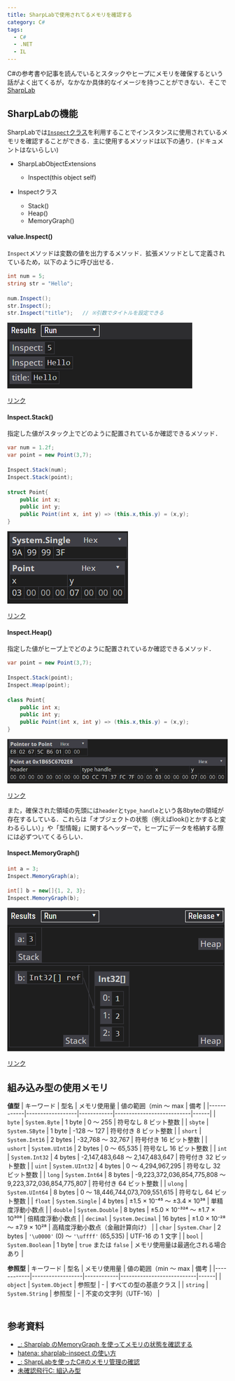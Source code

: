 ```yaml
---
title: SharpLabで使用されてるメモリを確認する
category: C#
tags:
  - C#
  - .NET
  - IL
---
```


C#の参考書や記事を読んでいるとスタックやヒープにメモリを確保するという話がよく出てくるが，なかなか具体的なイメージを持つことができない．そこで[SharpLab][SharpLab]

<!-- more -->


## SharpLabの機能
SharpLabでは[`Inspect`クラス][Inspectクラス]を利用することでインスタンスに使用されているメモリを確認することができる．主に使用するメソッドは以下の通り．(ドキュメントはないらしい)
  
- SharpLabObjectExtensions
  - Inspect(this object self)

- Inspectクラス
  - Stack()
  - Heap()
  - MemoryGraph()

#### value.Inspect()

`Inspect`メソッドは変数の値を出力するメソッド．拡張メソッドとして定義されているため，以下のように呼び出せる．

```cs
int num = 5;
string str = "Hello";

num.Inspect();
str.Inspect();
str.Inspect("title");   // ※引数でタイトルを設定できる
```
![alt text](SharpLab_inspect_01.png)

[リンク](https://sharplab.io/#v2:EYLgHgbALANALiATgVwHYB8CWq4AJXIC2uAvLgKwDcAsAFAACAjAAy4DOcipuARABIBTADZCA9jxq06BQgDoAkqjYAHAQGM4ACgCUkjogVLVGnXs6GV6rTziY4QgT11A)


#### Inspect.Stack()
指定した値がスタック上でどのように配置されているか確認できるメソッド．

```cs
var num = 1.2f;
var point = new Point(3,7); 

Inspect.Stack(num);
Inspect.Stack(point);

struct Point{
    public int x;
    public int y;
    public Point(int x, int y) => (this.x,this.y) = (x,y);
}
```
![alt text](SharpLab_Stack_01.png)

[リンク](https://sharplab.io/#v2:C4LgTgrgdgPgbgQzAAihAtsgvMgjAOgCYAzAbgFgAoRFABwHsBLKYbVAUwHdkAFJlgBQBmADQB2AJSlkVKgEkoAZ1rsAxsHwBlYAlUBrAWnRT5Sleq079Ahs2AnKVRcEjre/YAG8qyX8gACQsh2yAAeFJR+AUEhAJ4RUYHudgIhoSLBLMixEtgAfMgCwAAWjIr46SVl+DlsAuk5EQC+QA===)

#### Inspect.Heap()
指定した値がヒープ上でどのように配置されているか確認できるメソッド．

```cs
var point = new Point(3,7); 

Inspect.Stack(point);
Inspect.Heap(point);

class Point{
    public int x;
    public int y;
    public Point(int x, int y) => (this.x,this.y) = (x,y);
}
```

![alt text](SharpLab_Heap_01.png)

[リンク](https://sharplab.io/#v2:C4LgTgrgdgPgbgQzAAgA4HsCWVjILzJQCmA7sgApY4AUAzADQDsAlANzICwAUNwJJQBnVEQDGwAHQBlYAhEBrahmzA2fQcLHiAEkQSpFVFa27cAAgCYKhgN7dk95KdrJlyAB7GuDx89cBPT28nK2VqVzd6FxxkP2Z8AD5kamAAC0wBcQjU9PFY/CSI2M8AX24gA=)


また，確保された領域の先頭には`header`と`type_handle`という各8byteの領域が存在するしている．これらは「オブジェクトの状態（例えばlook()とかすると変わるらしい）」や「型情報」に関するヘッダーで，ヒープにデータを格納する際には必ずついてくるらしい．


#### Inspect.MemoryGraph()

```cs
int a = 3;
Inspect.MemoryGraph(a);

int[] b = new[]{1, 2, 3};
Inspect.MemoryGraph(b);
```
![alt text](SharpLab_MemoryGraph_01.png)

[リンク](https://sharplab.io/#v2:C4LgTgrgdgPgllYACAhkgvEgzAbgLABQAAgEwCsKAlPgYQsANoC6SARhklAKYDuzA3gEYANEhKisAXxqkyrakA==)


## 組み込み型の使用メモリ


**値型**
| キーワード   | 型名               | メモリ使用量 | 値の範囲（min ～ max | 備考 |
|------------|------------------|------------|---------------------------|------|
| `byte`     | `System.Byte`    | 1 byte     | 0 ～ 255                     | 符号なし 8 ビット整数 |
| `sbyte`    | `System.SByte`   | 1 byte     | -128 ～ 127                 | 符号付き 8 ビット整数 |
| `short`    | `System.Int16`   | 2 bytes    | -32,768 ～ 32,767            | 符号付き 16 ビット整数 |
| `ushort`   | `System.UInt16`  | 2 bytes    | 0 ～ 65,535                  | 符号なし 16 ビット整数 |
| `int`      | `System.Int32`   | 4 bytes    | -2,147,483,648 ～ 2,147,483,647 | 符号付き 32 ビット整数 |
| `uint`     | `System.UInt32`  | 4 bytes    | 0 ～ 4,294,967,295           | 符号なし 32 ビット整数 |
| `long`     | `System.Int64`   | 8 bytes    | -9,223,372,036,854,775,808 ～ 9,223,372,036,854,775,807 | 符号付き 64 ビット整数 |
| `ulong`    | `System.UInt64`  | 8 bytes    | 0 ～ 18,446,744,073,709,551,615 | 符号なし 64 ビット整数 |
| `float`    | `System.Single`  | 4 bytes    | ±1.5 × 10⁻⁴⁵ ～ ±3.4 × 10³⁸ | 単精度浮動小数点 |
| `double`   | `System.Double`  | 8 bytes    | ±5.0 × 10⁻³²⁴ ～ ±1.7 × 10³⁰⁸ | 倍精度浮動小数点 |
| `decimal`  | `System.Decimal` | 16 bytes   | ±1.0 × 10⁻²⁸ ～ ±7.9 × 10²⁸ | 高精度浮動小数点（金融計算向け） |
| `char`     | `System.Char`    | 2 bytes    | `'\u0000'` (0) ～ `'\uffff'` (65,535) | UTF-16 の 1 文字 |
| `bool`     | `System.Boolean` | 1 byte | `true` または `false` | メモリ使用量は最適化される場合あり |

**参照型**
| キーワード   | 型名               | メモリ使用量 | 値の範囲（min ～ max | 備考 |
|------------|------------------|------------|---------------------------|------|
| `object`   | `System.Object`  | 参照型     | - | すべての型の基底クラス |
| `string`   | `System.String`  | 参照型     | - | 不変の文字列（UTF-16） |



#### 

```cs

```



## 参考資料
- [_: Sharplab のMemoryGraph を使ってメモリの状態を確認する](https://tech.guitarrapc.com/entry/2019/02/14/055953)
- [hatena: sharplab-inspect の使い方](https://shikaku-sh.hatenablog.com/entry/c-sharp-how-to-use-sharplab-inspect)
- [_: SharpLabを使ったC#のメモリ管理の確認](https://soft-rime.com/post-9359/#google_vignette)
- [未確認飛行C: 組込み型](https://ufcpp.net/study/csharp/st_embeddedtype.html)

<!-- リンク -->
[SharpLab]: https://sharplab.io/
[Inspectクラス]: https://github.com/ashmind/SharpLab/blob/main/source/Runtime/Inspect.cs
[SharpLabObjectExtensionsクラス]: https://github.com/ashmind/SharpLab/blob/main/source/Runtime/SharpLabObjectExtensions.cs


[組み込み型]: https://learn.microsoft.com/ja-jp/dotnet/csharp/language-reference/builtin-types/built-in-types
